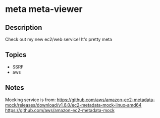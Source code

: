 # meta meta-viewer

## Description
Check out my new ec2/web service! It's pretty meta

## Topics
- SSRF
- aws

## Notes

Mocking service is from: https://github.com/aws/amazon-ec2-metadata-mock/releases/download/v1.6.0/ec2-metadata-mock-linux-amd64
https://github.com/aws/amazon-ec2-metadata-mock